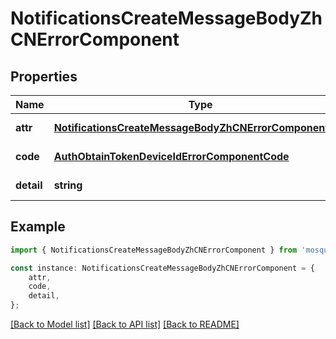 # NotificationsCreateMessageBodyZhCNErrorComponent


## Properties

Name | Type | Description | Notes
------------ | ------------- | ------------- | -------------
**attr** | [**NotificationsCreateMessageBodyZhCNErrorComponentAttr**](NotificationsCreateMessageBodyZhCNErrorComponentAttr.md) |  | [default to undefined]
**code** | [**AuthObtainTokenDeviceIdErrorComponentCode**](AuthObtainTokenDeviceIdErrorComponentCode.md) |  | [default to undefined]
**detail** | **string** |  | [default to undefined]

## Example

```typescript
import { NotificationsCreateMessageBodyZhCNErrorComponent } from 'mosquito-alert';

const instance: NotificationsCreateMessageBodyZhCNErrorComponent = {
    attr,
    code,
    detail,
};
```

[[Back to Model list]](../README.md#documentation-for-models) [[Back to API list]](../README.md#documentation-for-api-endpoints) [[Back to README]](../README.md)
